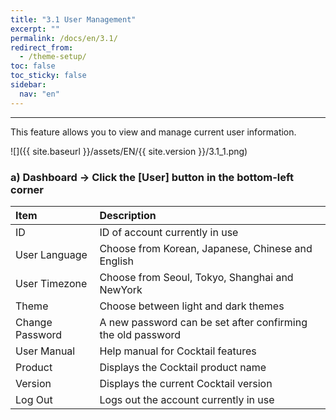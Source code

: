 ```yaml
---
title: "3.1 User Management"
excerpt: ""
permalink: /docs/en/3.1/
redirect_from:
  - /theme-setup/
toc: false
toc_sticky: false
sidebar:
  nav: "en"
---
```



---

This feature allows you to view and manage current user information.

![]({{ site.baseurl }}/assets/EN/{{ site.version }}/3.1_1.png)

### a\) Dashboard → Click the [User] button in the bottom-left corner

| Item            | Description                                                 |
| :-------------- | :---------------------------------------------------------- |
| ID              | ID of account currently in use                              |
| User Language   | Choose from Korean, Japanese, Chinese and English           |
| User Timezone   | Choose from Seoul, Tokyo, Shanghai and NewYork              |
| Theme           | Choose between light and dark themes                        |
| Change Password | A new password can be set after confirming the old password |
| User Manual     | Help manual for Cocktail features                           |
| Product         | Displays the Cocktail product name                          |
| Version         | Displays the current Cocktail version                       |
| Log Out         | Logs out the account currently in use                       |
